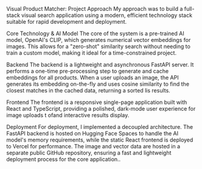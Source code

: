 Visual Product Matcher: Project Approach
My approach was to build a full-stack visual search application using a modern, efficient technology stack suitable for rapid development and deployment.

Core Technology & AI Model
The core of the system is a pre-trained AI model, OpenAI's CLIP, which generates numerical vector embeddings for images. This allows for a "zero-shot" similarity search without needing to train a custom model, making it ideal for a time-constrained project.

Backend
The backend is a lightweight and asynchronous FastAPI server. It performs a one-time pre-processing step to generate and cache embeddings for all products. When a user uploads an image, the API generates its embedding on-the-fly and uses cosine similarity to find the closest matches in the cached data, returning a sorted lis results.

Frontend
The frontend is a responsive single-page application built with React and TypeScript, providing a polished, dark-mode user experience for image uploads t ofand interactive results display.

Deployment
For deployment, I implemented a decoupled architecture. The FastAPI backend is hosted on Hugging Face Spaces to handle the AI model's memory requirements, while the static React frontend is deployed to Vercel for performance. The image and vector data are hosted in a separate public GitHub repository, ensuring a fast and lightweight deployment process for the core application..
